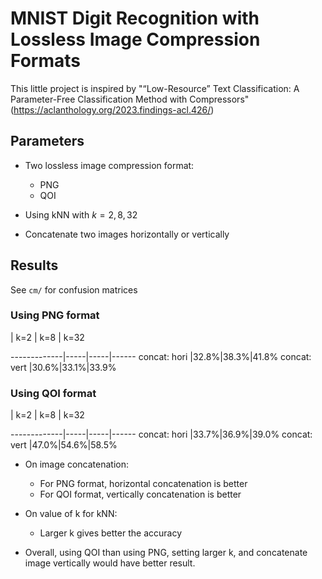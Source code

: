 # MNIST Digit Recognition with Lossless Image Compression Formats

This little project is inspired by "“Low-Resource” Text Classification: A Parameter-Free Classification Method with Compressors" (https://aclanthology.org/2023.findings-acl.426/)

## Parameters

- Two lossless image compression format:
  - PNG
  - QOI

- Using kNN with $k = 2, 8, 32$

- Concatenate two images horizontally or vertically

## Results

See `cm/` for confusion matrices

### Using PNG format

<!-- -->     | k=2 | k=8 | k=32
-------------|-----|-----|------
concat: hori |32.8%|38.3%|41.8%
concat: vert |30.6%|33.1%|33.9%


### Using QOI format

<!-- -->     | k=2 | k=8 | k=32
-------------|-----|-----|------
concat: hori |33.7%|36.9%|39.0%
concat: vert |47.0%|54.6%|58.5%


- On image concatenation:
  - For PNG format, horizontal concatenation is better
  - For QOI format, vertically concatenation is better

- On value of k for kNN:
  - Larger k gives better the accuracy

- Overall, using QOI than using PNG, setting larger k, and concatenate image vertically would have better result.